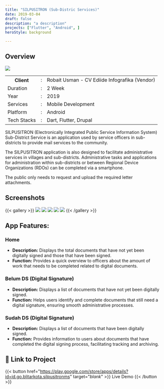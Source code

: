 ```yaml
---
title: "SILPUSITRON (Sub-Distric Services)"
date: 2019-03-04
draft: false
description: "a description"
projects: ["Flutter", "Android", ]
heroStyle: background

---
```


## Overview

<img src="featured.png" />

<table class="table-auto text-left text-base min-w-full">
    <tbody>
      <tr class="border-b py-2">
        <th scope="row" class="font-bold">Client</th>
        <td class="font-bold">:</td>
        <td class="py-2">Robait Usman - CV Ediide Infografika (Vendor)</td>
      </tr>
      <tr class="border-b py-2">
        <td class="font-bold">Duration</td>
        <td class="font-bold">:</td>
        <td class="py-2">2 Week</td>
      </tr>
      <tr class="border-b py-2">
        <td class="font-bold">Year</td>
        <td class="font-bold">:</td>
        <td class="py-2">2019</td>
      </tr>
      <tr class="border-b py-2">
        <td class="font-bold">Services</td>
        <td class="font-bold">:</td>
        <td class="py-2">
          Mobile Development
          </td>
      </tr>
      <tr class="border-b py-2">
        <td class="font-bold">Platform</td>
        <td class="font-bold">:</td>
        <td class="py-2">
          Android
          </td>
      </tr>        
      <tr class="border-b py-2">
        <td class="font-bold">Tech Stacks</td>
        <td class="font-bold">:</td>
        <td class="py-2">
          Dart, Flutter, Drupal
          </td>
      </tr>        
    </tbody>
  </table>
  
SILPUSITRON (Electronically Integrated Public Service Information System) Sub-District Service is an application used by service officers in sub-districts to provide mail services to the community.

The SILPUSITRON application is also designed to facilitate administrative services in villages and sub-districts. Administrative tasks and applications for administration within sub-districts or between Regional Device Organizations (RDOs) can be completed via a smartphone. 

The public only needs to request and upload the required letter attachments.




## Screenshots
{{< gallery >}}
  <img src="img/silpusitron_screen_1.png" class="grid-w33" />
  <img src="img/silpusitron_screen_2.png" class="grid-w33" />
  <img src="img/silpusitron_screen_3.png" class="grid-w33" />
  <img src="img/silpusitron_screen_4.png" class="grid-w33" />
  <img src="img/silpusitron_screen_5.png" class="grid-w33" />
{{< /gallery >}}

## App Features:
### Home
- **Description:** Displays the total documents that have not yet been digitally signed and those that have been signed.
- **Function:** Provides a quick overview to officers about the amount of work that needs to be completed related to digital documents.
### Belum DS (Digital Signature)
- **Description:** Displays a list of documents that have not yet been digitally signed.
- **Function:** Helps users identify and complete documents that still need a digital signature, ensuring smooth administrative processes.
  
### Sudah DS (Digital Signature)
- **Description:** Displays a list of documents that have been digitally signed.
- **Function:** Provides information to users about documents that have completed the digital signing process, facilitating tracking and archiving.
  

## 🔗 Link to Project
{{< button href="https://play.google.com/store/apps/details?id=id.go.blitarkota.silpusitronms" target="_blank_" >}}
Live Demo
{{< /button >}}
